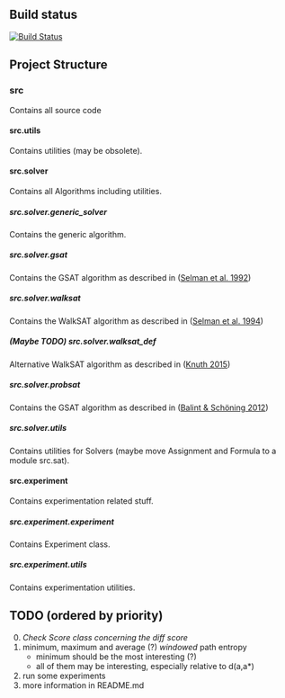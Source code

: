 ## Build status
[![Build Status](https://travis-ci.org/SRechenberger/sls_entropy.svg?branch=master)](https://travis-ci.org/SRechenberger/sls_entropy)

## Project Structure

### src
Contains all source code

#### src.utils
Contains utilities (may be obsolete).

#### src.solver
Contains all Algorithms including utilities.

##### src.solver.generic_solver
Contains the generic algorithm.

##### src.solver.gsat
Contains the GSAT algorithm as described in ([Selman et al. 1992](http://citeseerx.ist.psu.edu/viewdoc/download?doi=10.1.1.34.6853&rep=rep1&type=pdf))

##### src.solver.walksat
Contains the WalkSAT algorithm as described in ([Selman et al. 1994](http://www.aaai.org/Papers/AAAI/1994/AAAI94-051.pdf))

##### (Maybe TODO) src.solver.walksat_def
Alternative WalkSAT algorithm as described in ([Knuth 2015](https://www.google.com/url?sa=t&rct=j&q=&esrc=s&source=web&cd=13&ved=2ahUKEwiOu9PI-8HeAhVtwYsKHSvHAGgQFjAMegQICRAC&url=http%3A%2F%2Fptgmedia.pearsoncmg.com%2Fimages%2F9780134397603%2Fsamplepages%2F9780134397603.pdf&usg=AOvVaw3Vix2A9ieEBdfgyPsNcojt))

##### src.solver.probsat
Contains the GSAT algorithm as described in ([Balint & Schöning 2012](https://link.springer.com/chapter/10.1007/978-3-642-31612-8_3))

##### src.solver.utils
Contains utilities for Solvers (maybe move Assignment and Formula to a module src.sat).

#### src.experiment
Contains experimentation related stuff.

##### src.experiment.experiment
Contains Experiment class.

##### src.experiment.utils
Contains experimentation utilities.

## TODO (ordered by priority)
  0. *Check Score class concerning the diff score*
  1. minimum, maximum and average (?) *windowed* path entropy
     - minimum should be the most interesting (?)
     - all of them may be interesting, especially relative to d(a,a*)
  2. run some experiments
  3. more information in README.md
